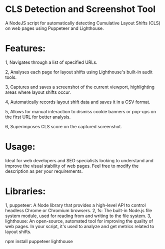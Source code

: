 # CLS Detection and Screenshot Tool

A NodeJS script for automatically detecting Cumulative Layout Shifts (CLS) on web pages using Puppeteer and Lighthouse.

# Features:
1, Navigates through a list of specified URLs.

2, Analyses each page for layout shifts using Lighthouse's built-in audit tools.

3, Captures and saves a screenshot of the current viewport, highlighting areas where layout shifts occur.

4, Automatically records layout shift data and saves it in a CSV format.

5, Allows for manual interaction to dismiss cookie banners or pop-ups on the first URL for better analysis.

6, Superimposes CLS score on the captured screenshot.

# Usage:
Ideal for web developers and SEO specialists looking to understand and improve the visual stability of web pages. Feel free to modify the description as per your requirements.

# Libraries:
1, puppeteer: A Node library that provides a high-level API to control headless Chrome or Chromium browsers.
2, fs: The built-in Node.js file system module, used for reading from and writing to the file system.
3, lighthouse: An open-source, automated tool for improving the quality of web pages. In your script, it's used to analyze and get metrics related to layout shifts.
    
npm install puppeteer lighthouse

